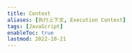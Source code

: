 ```yaml
---
title: Context
aliases: [执行上下文, Execution Context]
tags: [JavaScript]
enableToc: true
lastmod: 2022-10-21
---
```

